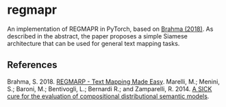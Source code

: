 # regmapr

An implementation of REGMAPR in PyTorch, based on [Brahma (2018)](https://arxiv.org/pdf/1808.04343.pdf). As described in the abstract, the paper proposes a simple Siamese architecture that can be used for general text mapping tasks.

## References

Brahma, S. 2018. [REGMARP - Text Mapping Made Easy](https://arxiv.org/abs/1808.04343v3).
Marelli, M.; Menini, S.; Baroni, M.; Bentivogli, L.; Bernardi R.; and Zamparelli, R. 2014. [A SICK cure for the evaluation of compositional distributional semantic models](http://www.lrec-conf.org/proceedings/lrec2014/pdf/363_Paper.pdf).

